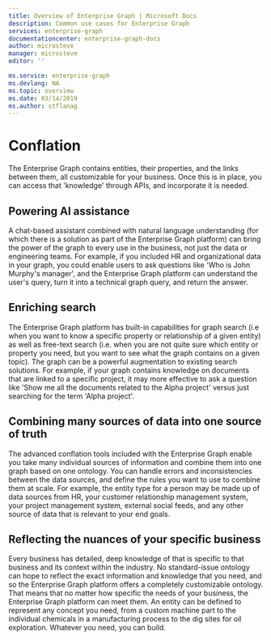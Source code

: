 ```yaml
---
title: Overview of Enterprise Graph | Microsoft Docs
description: Common use cases for Enterprise Graph
services: enterprise-graph
documentationcenter: enterprise-graph-docs
author: microsteve
manager: microsteve
editor: ''

ms.service: enterprise-graph
ms.devlang: NA
ms.topic: overview
ms.date: 03/14/2019
ms.author: stflanag
---
```


# Conflation

The Enterprise Graph contains entities, their properties, and the links between them, all customizable for your business. Once this is in place, you can access that 'knowledge' through APIs, and incorporate it is needed.

## Powering AI assistance
A chat-based assistant combined with natural language understanding (for which there is a solution as part of the Enterprise Graph platform) can bring the power of the graph to every use in the business, not just the data or engineering teams. For example, if you included HR and organizational data in your graph, you could enable users to ask questions like 'Who is John Murphy's manager', and the Enterprise Graph platform can understand the user's query, turn it into a technical graph query, and return the answer. 

## Enriching search
The Enterprise Graph platform has built-in capabilities for graph search (i.e when you want to know a specific property or relationship of a given entity) as well as free-text search (i.e. when you are not quite sure which entity or property you need, but you want to see what the graph contains on a given topic). The graph can be a powerful augmentation to existing search solutions. For example, if your graph contains knowledge on documents that are linked to a specific project, it may more effective to ask a question like 'Show me all the documents related to the Alpha project' versus just searching for the term 'Alpha project'.

## Combining many sources of data into one source of truth

The advanced conflation tools included with the Enterprise Graph enable you take many individual sources of information and combine them into one graph based on one ontology. You can handle errors and inconsistencies between the data sources, and define the rules you want to use to combine them at scale. For example, the entity type for a person may be made up of data sources from HR, your customer relationship management system, your project management system, external social feeds, and any other source of data that is relevant to your end goals.


## Reflecting the nuances of your specific business

Every business has detailed, deep knowledge of that is specific to that business and its context within the industry. No standard-issue ontology can hope to reflect the exact information and knowledge that you need, and so the Enterprise Graph platform offers a completely customizable ontology. That means that no matter how specific the needs of your business, the Enterprise Graph platform can meet them. An entity can be defined to represent any concept you need, from a custom machine part to the individual chemicals in a manufacturing process to the dig sites for oil exploration. Whatever you need, you can build.